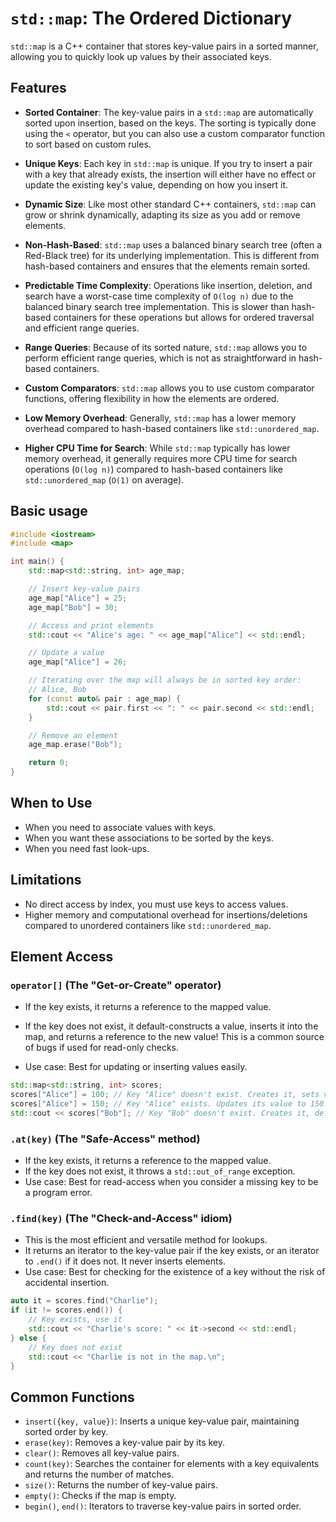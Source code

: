 # `std::map`: The Ordered Dictionary

`std::map` is a C++ container that stores key-value pairs in a sorted manner, allowing you to quickly look up values by their associated keys.

## Features

- **Sorted Container**: The key-value pairs in a `std::map` are automatically sorted upon insertion, based on the keys. The sorting is typically done using the `<` operator, but you can also use a custom comparator function to sort based on custom rules.

- **Unique Keys**: Each key in `std::map` is unique. If you try to insert a pair with a key that already exists, the insertion will either have no effect or update the existing key's value, depending on how you insert it.

- **Dynamic Size**: Like most other standard C++ containers, `std::map` can grow or shrink dynamically, adapting its size as you add or remove elements.

- **Non-Hash-Based**: `std::map` uses a balanced binary search tree (often a Red-Black tree) for its underlying implementation. This is different from hash-based containers and ensures that the elements remain sorted.

- **Predictable Time Complexity**: Operations like insertion, deletion, and search have a worst-case time complexity of `O(log n)` due to the balanced binary search tree implementation. This is slower than hash-based containers for these operations but allows for ordered traversal and efficient range queries.

- **Range Queries**: Because of its sorted nature, `std::map` allows you to perform efficient range queries, which is not as straightforward in hash-based containers.

- **Custom Comparators**: `std::map` allows you to use custom comparator functions, offering flexibility in how the elements are ordered.

- **Low Memory Overhead**: Generally, `std::map` has a lower memory overhead compared to hash-based containers like `std::unordered_map`.

- **Higher CPU Time for Search**: While `std::map` typically has lower memory overhead, it generally requires more CPU time for search operations (`O(log n)`) compared to hash-based containers like `std::unordered_map` (`O(1)` on average).

## Basic usage

```c++
#include <iostream>
#include <map>

int main() {
    std::map<std::string, int> age_map;

    // Insert key-value pairs
    age_map["Alice"] = 25;
    age_map["Bob"] = 30;

    // Access and print elements
    std::cout << "Alice's age: " << age_map["Alice"] << std::endl;

    // Update a value
    age_map["Alice"] = 26;

    // Iterating over the map will always be in sorted key order:
    // Alice, Bob
    for (const auto& pair : age_map) {
        std::cout << pair.first << ": " << pair.second << std::endl;
    }

    // Remove an element
    age_map.erase("Bob");

    return 0;
}
```

## When to Use

- When you need to associate values with keys.
- When you want these associations to be sorted by the keys.
- When you need fast look-ups.

## Limitations

- No direct access by index, you must use keys to access values.
- Higher memory and computational overhead for insertions/deletions compared to unordered containers like `std::unordered_map`.

## Element Access

### `operator[]` (The "Get-or-Create" operator)

- If the key exists, it returns a reference to the mapped value.

- If the key does not exist, it default-constructs a value, inserts it into the map, and returns a reference to the new value! This is a common source of bugs if used for read-only checks.

- Use case: Best for updating or inserting values easily.

```c++
std::map<std::string, int> scores;
scores["Alice"] = 100; // Key "Alice" doesn't exist. Creates it, sets value to 100.
scores["Alice"] = 150; // Key "Alice" exists. Updates its value to 150.
std::cout << scores["Bob"]; // Key "Bob" doesn't exist. Creates it, default-constructs an int (0), and prints it. `scores` is now size 2.
```

### `.at(key)` (The "Safe-Access" method)

- If the key exists, it returns a reference to the mapped value.
- If the key does not exist, it throws a `std::out_of_range` exception.
- Use case: Best for read-access when you consider a missing key to be a program error.

### `.find(key)` (The "Check-and-Access" idiom)

- This is the most efficient and versatile method for lookups.
- It returns an iterator to the key-value pair if the key exists, or an iterator to `.end()` if it does not. It never inserts elements.
- Use case: Best for checking for the existence of a key without the risk of accidental insertion.

```c++
auto it = scores.find("Charlie");
if (it != scores.end()) {
    // Key exists, use it
    std::cout << "Charlie's score: " << it->second << std::endl;
} else {
    // Key does not exist
    std::cout << "Charlie is not in the map.\n";
}
```

## Common Functions

- `insert({key, value})`: Inserts a unique key-value pair, maintaining sorted order by key.
- `erase(key)`: Removes a key-value pair by its key.
- `clear()`: Removes all key-value pairs.
- `count(key)`: Searches the container for elements with a key equivalents and returns the number of matches.
- `size()`: Returns the number of key-value pairs.
- `empty()`: Checks if the map is empty.
- `begin()`, `end()`: Iterators to traverse key-value pairs in sorted order.
